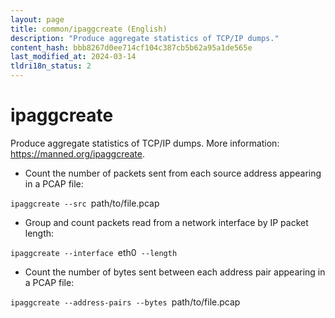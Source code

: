 ```yaml
---
layout: page
title: common/ipaggcreate (English)
description: "Produce aggregate statistics of TCP/IP dumps."
content_hash: bbb8267d0ee714cf104c387cb5b62a95a1de565e
last_modified_at: 2024-03-14
tldri18n_status: 2
---
```

# ipaggcreate

Produce aggregate statistics of TCP/IP dumps.
More information: <https://manned.org/ipaggcreate>.

- Count the number of packets sent from each source address appearing in a PCAP file:

`ipaggcreate --src `<span class="tldr-var badge badge-pill bg-dark-lm bg-white-dm text-white-lm text-dark-dm font-weight-bold">path/to/file.pcap</span>

- Group and count packets read from a network interface by IP packet length:

`ipaggcreate --interface `<span class="tldr-var badge badge-pill bg-dark-lm bg-white-dm text-white-lm text-dark-dm font-weight-bold">eth0</span>` --length`

- Count the number of bytes sent between each address pair appearing in a PCAP file:

`ipaggcreate --address-pairs --bytes `<span class="tldr-var badge badge-pill bg-dark-lm bg-white-dm text-white-lm text-dark-dm font-weight-bold">path/to/file.pcap</span>
